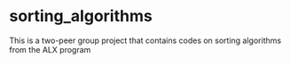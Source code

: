 # sorting_algorithms
This is a two-peer group project that contains codes on sorting algorithms from the ALX program
